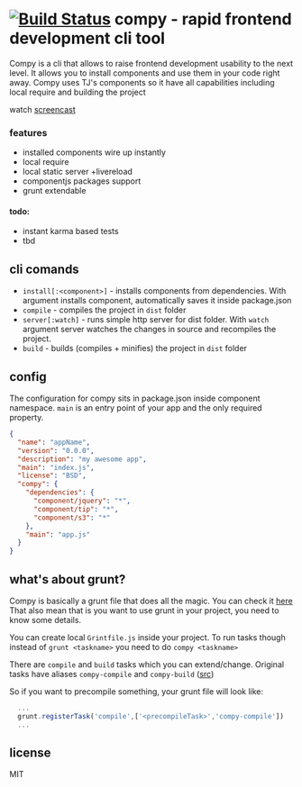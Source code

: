 [![Build Status](https://travis-ci.org/edjafarov/compy.png?branch=master)](https://travis-ci.org/edjafarov/compy)
compy - rapid frontend development cli tool
=====
Compy is a cli that allows to raise frontend development usability to the next level. It allows you to install components and use them in your code right away. Compy uses TJ's components so it have all capabilities including local require and building the project

watch [screencast](http://www.youtube.com/watch?v=IYSPHvw2KSk)

### features
* installed components wire up instantly
* local require
* local static server +livereload
* componentjs packages support
* grunt extendable

#### todo:
- instant karma based tests
- tbd

## cli comands
* ```install[:<component>]``` - installs components from dependencies. With argument installs component, automatically saves it inside package.json
* ```compile``` - compiles the project in ```dist``` folder
* ```server[:watch]``` - runs simple http server for dist folder. With ```watch``` argument server watches the changes in source and recompiles the project.
* ```build``` - builds (compiles + minifies) the project in ```dist``` folder

## config
The configuration for compy sits in package.json inside component namespace. ```main``` is an entry point of your app and the only required property.

```json
{                                                                                                                 
  "name": "appName",
  "version": "0.0.0",
  "description": "my awesome app",
  "main": "index.js",
  "license": "BSD",
  "compy": {
    "dependencies": {
      "component/jquery": "*",
      "component/tip": "*",
      "component/s3": "*"
    },
    "main": "app.js"
  }
}
```

## what's about grunt?
Compy is basically a grunt file that does all the magic. You can check it [here](https://github.com/edjafarov/compy/blob/master/Gruntfile.js)
That also mean that is you want to use grunt in your project, you need to know some details.

You can create local ```Grintfile.js``` inside your project. To run tasks though instead of ```grunt <taskname>``` you need to do ```compy <taskname>```

There are ```compile``` and ```build``` tasks which you can extend/change. Original tasks have aliases ```compy-compile``` and ```compy-build``` ([src](https://github.com/edjafarov/compy/blob/588028693f1762cc1f59e9464f7824a2bdafd1ba/Gruntfile.js#L239-L241))

So if you want to precompile something, your grunt file will look like:

```javascript
  ...
  grunt.registerTask('compile',['<precompileTask>','compy-compile'])
  ...
```

## license

MIT

